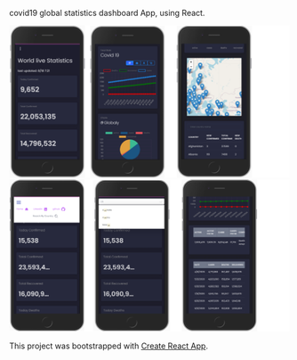 covid19 global statistics dashboard App, using React.

![](screenShots/homePage.png)
![](screenShots/CounrtyDash.png)

This project was bootstrapped with [Create React App](https://github.com/facebook/create-react-app).
